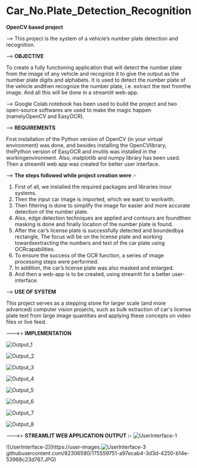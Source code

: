 # Car_No.Plate_Detection_Recognition
**OpenCV based project**

--> This project is the system of a vehicle’s number plate detection and recognition. 


--> **OBJECTIVE**

To create a fully functioning application that will detect the number plate from the image of any vehicle and recognize it to give the output as the number plate digits and alphabets.
It is used to detect the number plate of the vehicle andthen recognize the number plate, i.e. extract the text fromthe image. 
And all this will be done in a streamlit web-app. 


--> Google Colab notebook has been used to build the project and two open-source softwares are used to make the magic happen (namelyOpenCV and EasyOCR). 



--> **REQUIREMENTS**

First installation of the Python version of OpenCV (in your virtual environment) was done, and besides installing the OpenCVlibrary, thePython version of EasyOCR and imutils was installed in the workingenvironment. 
Also, matplotlib and numpy library has been used. Then a streamlit web app was created for better user interface.



--> **The steps followed while project creation were** :- 

1) First of all, we installed the required packages and libraries inour
systems. 
2) Then the input car image is imported, which we want to workwith. 
3) Then filtering is done to simplify the image for easier and more accurate detection of the number plate. 
4) Also, edge detection techniques are applied and contours are foundthen masking is done and finally location of the number plate is found. 
5) After the car’s license plate is successfully detected and boundedbya rectangle, The focus will be on the license plate and working towardsextracting the numbers and text of the car plate using OCRcapabilities. 
6) To ensure the success of the OCR function, a series of image
processing steps were performed. 
7) In addition, the car’s license plate was also masked and enlarged. 
8) And then a web-app is to be created, using streamlit for a better user-interface. 



--> **USE OF SYSTEM**

This project serves as a stepping stone for larger scale (and more advanced) computer vision projects, such as bulk extraction of car's license plate text from large image quantities and applying these concepts on video files or live feed.



--->> **IMPLEMENTATION**


![Output_1](https://user-images.githubusercontent.com/82306590/175558588-681b6c74-9a0d-4842-bc67-684c086343e3.JPG)



![Output_2](https://user-images.githubusercontent.com/82306590/175558618-38a9e131-83f1-43ef-8723-1cce992541c1.JPG)



![Output_3](https://user-images.githubusercontent.com/82306590/175558632-59303ba1-d603-4488-b777-f8fbe1864fa4.JPG)



![Output_4](https://user-images.githubusercontent.com/82306590/175559459-4f70d74e-5d6b-43c4-90a8-08acab8efcd2.JPG)





![Output_5](https://user-images.githubusercontent.com/82306590/175559490-e671fbd8-7390-4ea9-ad93-1b16026b1430.JPG)




![Output_6](https://user-images.githubusercontent.com/82306590/175559503-75e3a8b0-83e5-4cc8-a167-a16c7fda3690.JPG)




![Output_7](https://user-images.githubusercontent.com/82306590/175559527-5e7b2dc9-1493-4702-a769-b3b72b7c4fd1.JPG)




![Output_8](https://user-images.githubusercontent.com/82306590/175559551-bdbeac9b-01d7-4fd5-8fbc-14b85ddd948b.JPG)



--->> **STREAMLIT WEB APPLICATION OUTPUT :-**
![UserInterface-1](https://user-images.githubusercontent.com/82306590/175559735-514699b2-eb07-40dd-8185-479d72e0871d.JPG)

![UserInterface-2](https://user-images.![UserInterface-3](https://user-images.githubusercontent.com/82306590/175559761-d299622e-c7fd-4730-9d0f-fea55dbce5f7.JPG)
githubusercontent.com/82306590/175559751-a97ecab4-3d3d-4250-b14e-53968c23d767.JPG)

